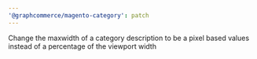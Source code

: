 ```yaml
---
'@graphcommerce/magento-category': patch
---
```


Change the maxwidth of a category description to be a pixel based values instead of a percentage of the viewport width
